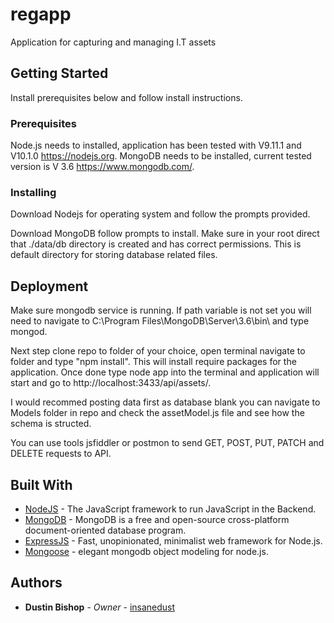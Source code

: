 # regapp
Application for capturing and managing I.T assets

## Getting Started

Install prerequisites below and follow install instructions.

### Prerequisites

Node.js needs to installed, application has been tested with V9.11.1 and V10.1.0 https://nodejs.org.
MongoDB needs to be installed, current tested version is V 3.6 https://www.mongodb.com/.

### Installing

Download Nodejs for operating system and follow the prompts provided.

Download MongoDB follow prompts to install. Make sure in your root direct that ./data/db directory is created and has correct permissions. This is default directory for storing database related files.

## Deployment

Make sure mongodb service is running. If path variable is not set you will need to navigate to C:\Program Files\MongoDB\Server\3.6\bin\ and type mongod.

Next step clone repo to folder of your choice, open terminal navigate to folder and type "npm install". This will install require packages for the application. Once done type node app into the terminal and application will start and go to http://localhost:3433/api/assets/.

I would recommed posting data first as database blank you can navigate to Models folder in repo and check the assetModel.js file and see how the schema is structed.

You can use tools jsfiddler or postmon to send GET, POST, PUT, PATCH and DELETE requests to API.

## Built With

* [NodeJS](https://nodejs.org) - The JavaScript framework to run JavaScript in the Backend.
* [MongoDB](https://www.mongodb.com/) - MongoDB is a free and open-source cross-platform document-oriented database program.
* [ExpressJS](https://expressjs.com/) - Fast, unopinionated, minimalist web framework for Node.js.
* [Mongoose](http://mongoosejs.com/) - elegant mongodb object modeling for node.js.

## Authors

* **Dustin Bishop** - *Owner* - [insanedust](https://github.com/insanedust)

